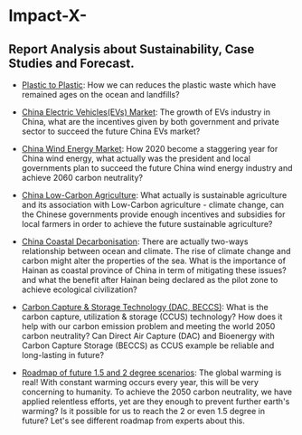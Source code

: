 # Impact-X-
## Report Analysis about Sustainability, Case Studies and Forecast.

* [Plastic to Plastic](https://github.com/nico2997/Impact-X-/blob/main/Plastic%20to%20Plastic/Plastic%20to%20Plastic.pdf): How we can reduces the plastic waste which have remained ages on the ocean and landfills?

* [China Electric Vehicles(EVs) Market](https://github.com/nico2997/Impact-X-/blob/main/China%20Electric%20Vehicle%20Market/EV%20in%20China%20Market.pdf): The growth of EVs industry in China, what are the incentives given by both government and private sector to succeed the future China EVs market?

* [China Wind Energy Market](https://github.com/nico2997/Impact-X-/blob/main/China%20Wind%20Energy%20Market/Wind%20Energy%20in%20China.pdf): How 2020 become a staggering year for China wind energy, what actually was the president and local governments plan to succeed the future China wind energy industry and achieve 2060 carbon neutrality?

* [China Low-Carbon Agriculture](https://github.com/nico2997/Impact-X-/blob/main/China%20Low-Carbon%20Agriculture/Low%20Carbon%20Agriculture.pdf): What actually is sustainable agriculture and its association with Low-Carbon agriculture - climate change, can the Chinese governments provide enough incentives and subsidies for local farmers in order to achieve the future sustainable agriculture?

* [China Coastal Decarbonisation](https://github.com/nico2997/Impact-X-/blob/main/China%20Coastal%20Decarbonisation/China%20Coastal%20Decarbonization.pdf): There are actually two-ways relationship between ocean and climate. The rise of climate change and carbon might alter the properties of the sea. What is the importance of Hainan as coastal province of China in term of mitigating these issues? and what the benefit after Hainan being declared as the pilot zone to achieve ecological civilization?

* [Carbon Capture & Storage Technology (DAC, BECCS)](https://github.com/nico2997/Impact-X-/blob/main/Carbon%20Capture%20%26%20Storage%20Technology%20(DAC%2C%20BECCS)/Carbon%20Removal%20Technologies.pdf): What is the carbon capture, utilization & storage (CCUS) technology? How does it help with our carbon emission problem and meeting the world 2050 carbon neutrality? Can Direct Air Capture (DAC) and Bioenergy with Carbon Capture Storage (BECCS) as CCUS example be reliable and long-lasting in future?

* [Roadmap of future 1.5 and 2 degree scenarios](https://github.com/nico2997/Impact-X-/blob/main/Roadmap%20of%20Future%201.5%20and%202%20degree%20scenario/Roadmap%20to%20future%201.5%20and%202%20degree%20scenario.pdf): The global warming is real! With constant warming occurs every year, this will be very concerning to humanity. To achieve the 2050 carbon neutrality, we have applied relentless efforts, yet are they enough to prevent further earth's warming? Is it possible for us to reach the 2 or even 1.5 degree in future? Let's see different roadmap from experts about this.

